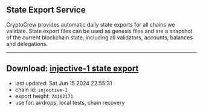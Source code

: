 ## State Export Service
CryptoCrew provides automatic daily state exports for all chains we validate. State export files can be used as genesis files and are a snapshot of the current blockchain state, including all validators, accounts, balances and delegations.

---
**Download: [injective-1 state export](https://dl-eu2.ccvalidators.com/SERVICE/injective/injective-1_export_74162171.json)**
---

- last updated: Sat Jun 15 2024 22:55:31
- chain id: `injective-1`
- export height: `74162171`
- use for: airdrops, local tests, chain recovery
